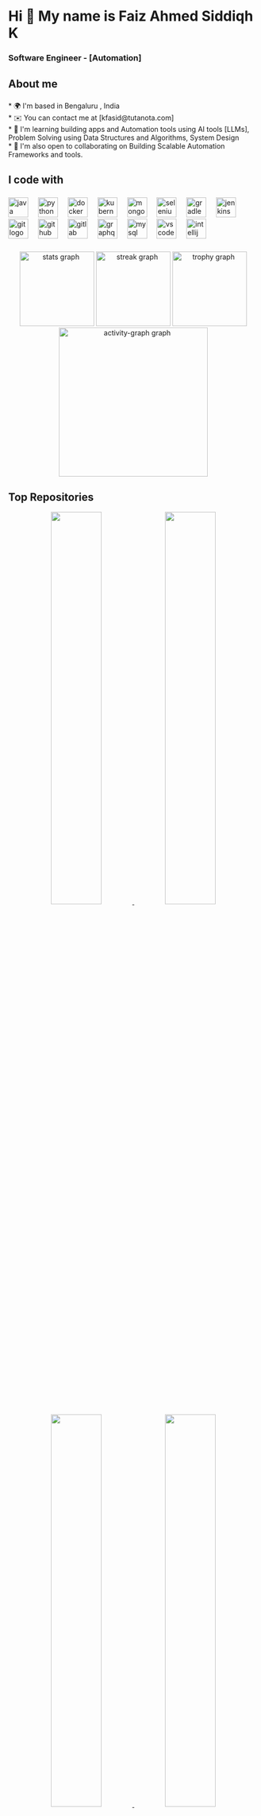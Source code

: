 <h1 align="left">Hi 👋 My name is Faiz Ahmed Siddiqh K</h1>

###

<h3 align="left">Software Engineer - [Automation]</h3>

###

<h2 align="left">About me</h2>

###

<p align="left">*   🌍  I'm based in Bengaluru , India<br>*   ✉️  You can contact me at [kfasid@tutanota.com] <br>*   🧠  I'm learning building apps and Automation tools using AI tools [LLMs], Problem Solving using Data Structures and Algorithms, System Design<br>*   🤝  I'm also open to collaborating on Building Scalable Automation Frameworks and tools.</p>

###

<h2 align="left">I code with</h2>

###

<div align="left">
  <img src="https://cdn.jsdelivr.net/gh/devicons/devicon/icons/java/java-original.svg" height="40" alt="java logo"  />
  <img width="12" />
  <img src="https://cdn.jsdelivr.net/gh/devicons/devicon/icons/python/python-original.svg" height="40" alt="python logo"  />
  <img width="12" />
  <img src="https://cdn.jsdelivr.net/gh/devicons/devicon/icons/docker/docker-original.svg" height="40" alt="docker logo"  />
  <img width="12" />
  <img src="https://cdn.jsdelivr.net/gh/devicons/devicon/icons/kubernetes/kubernetes-plain.svg" height="40" alt="kubernetes logo"  />
  <img width="12" />
  <img src="https://cdn.jsdelivr.net/gh/devicons/devicon/icons/mongodb/mongodb-original.svg" height="40" alt="mongodb logo"  />
  <img width="12" />
  <img src="https://cdn.jsdelivr.net/gh/devicons/devicon/icons/selenium/selenium-original.svg" height="40" alt="selenium logo"  />
  <img width="12" />
  <img src="https://cdn.jsdelivr.net/gh/devicons/devicon/icons/gradle/gradle-original.svg" height="40" alt="gradle logo"  />
  <img width="12" />
  <img src="https://cdn.jsdelivr.net/gh/devicons/devicon/icons/jenkins/jenkins-line.svg" height="40" alt="jenkins logo"  />
  <img width="12" />
  <img src="https://cdn.jsdelivr.net/gh/devicons/devicon/icons/git/git-original.svg" height="40" alt="git logo"  />
  <img width="12" />
  <img src="https://cdn.jsdelivr.net/gh/devicons/devicon/icons/github/github-original.svg" height="40" alt="github logo"  />
  <img width="12" />
  <img src="https://cdn.jsdelivr.net/gh/devicons/devicon/icons/gitlab/gitlab-original.svg" height="40" alt="gitlab logo"  />
  <img width="12" />
  <img src="https://cdn.jsdelivr.net/gh/devicons/devicon/icons/graphql/graphql-plain.svg" height="40" alt="graphql logo"  />
  <img width="12" />
  <img src="https://cdn.jsdelivr.net/gh/devicons/devicon/icons/mysql/mysql-original.svg" height="40" alt="mysql logo"  />
  <img width="12" />
  <img src="https://cdn.jsdelivr.net/gh/devicons/devicon/icons/vscode/vscode-original.svg" height="40" alt="vscode logo"  />
  <img width="12" />
  <img src="https://cdn.jsdelivr.net/gh/devicons/devicon/icons/intellij/intellij-original.svg" height="40" alt="intellij logo"  />
</div>

###

<div align="center">
  <img src="https://github-readme-stats.vercel.app/api?username=faiz-siddiqh&hide_title=false&hide_rank=false&show_icons=true&include_all_commits=true&count_private=true&disable_animations=false&theme=dracula&locale=en&hide_border=false&order=1" height="150" alt="stats graph"  />
  <img src="https://streak-stats.demolab.com?user=faiz-siddiqh&locale=en&mode=daily&theme=dracula&hide_border=false&border_radius=5&order=3" height="150" alt="streak graph"  />
  <img src="https://github-profile-trophy.vercel.app?username=faiz-siddiqh&theme=dracula&column=-1&row=1&margin-w=8&margin-h=8&no-bg=false&no-frame=false&order=4" height="150" alt="trophy graph"  />
  <img src="https://github-readme-activity-graph.vercel.app/graph?username=faiz-siddiqh&radius=16&theme=react&area=true&order=5" height="300" alt="activity-graph graph"  />
</div>

###


<div align="center">
  <h2 align="left">Top Repositories</h2>
  <div width="100%" align="center">
    <a href="https://github.com/faiz-siddiqh/portfolio-tracker">
      <img width="45%" src="https://github-readme-stats.vercel.app/api/pin/?username=faiz-siddiqh&repo=portfolio-tracker&title_color=22c55e&text_color=ffffff&icon_color=ec4899&bg_color=171717&hide_border=true&locale=en" />
    </a>
    <a href="https://github.com/faiz-siddiqh/fasid-automation">
      <img width="45%" src="https://github-readme-stats.vercel.app/api/pin/?username=faiz-siddiqh&repo=fasid-automation&title_color=22c55e&text_color=ffffff&icon_color=ec4899&bg_color=171717&hide_border=true&locale=en" />
    </a>
  </div>
  
  <br /><br />
  
  <div width="100%" align="center">
    <a href="https://github.com/faiz-siddiqh/movies-app">
      <img width="45%" src="https://github-readme-stats.vercel.app/api/pin/?username=faiz-siddiqh&repo=movies-app&title_color=22c55e&text_color=ffffff&icon_color=ec4899&bg_color=171717&hide_border=true&locale=en" />
    </a>
    <a href="https://github.com/faiz-siddiqh/movies-client-app">
      <img width="45%" src="https://github-readme-stats.vercel.app/api/pin/?username=faiz-siddiqh&repo=movies-client-app&title_color=22c55e&text_color=ffffff&icon_color=ec4899&bg_color=171717&hide_border=true&locale=en" />
    </a>
  </div>
</div>

<br /><br />
  
  <div width="100%" align="center">
    <a href="https://github.com/faiz-siddiqh/automation-pytest-playwright">
      <img width="45%" src="https://github-readme-stats.vercel.app/api/pin/?username=faiz-siddiqh&repo=automation-pytest-playwright&title_color=22c55e&text_color=ffffff&icon_color=ec4899&bg_color=171717&hide_border=true&locale=en" />
    </a>
    <a href="https://github.com/faiz-siddiqh/automation-framework-cypress">
      <img width="45%" src="https://github-readme-stats.vercel.app/api/pin/?username=faiz-siddiqh&repo=automation-framework-cypress&title_color=22c55e&text_color=ffffff&icon_color=ec4899&bg_color=171717&hide_border=true&locale=en" />
    </a>
  </div>
</div>

 


###

<div align="left">
  <a href="https://www.linkedin.com/in/faiz-siddiqh" target="_blank">
    <img src="https://raw.githubusercontent.com/maurodesouza/profile-readme-generator/master/src/assets/icons/social/linkedin/default.svg" width="52" height="40" alt="linkedin logo"  />
  </a>
  <a href="https://www.twitter.com/Faiz-Siddiqh" target="_blank">
    <img src="https://raw.githubusercontent.com/maurodesouza/profile-readme-generator/master/src/assets/icons/social/twitter/default.svg" width="52" height="40" alt="twitter logo"  />
  </a>
  <img src="https://raw.githubusercontent.com/maurodesouza/profile-readme-generator/master/src/assets/icons/social/signal/default.svg" width="52" height="40" alt="signal logo"  />
  <a href="kfasid@tutanota.com" target="_blank">
    <img src="https://raw.githubusercontent.com/maurodesouza/profile-readme-generator/master/src/assets/icons/social/tutanota/default.svg" width="52" height="40" alt="tutanota logo"  />
  </a>
</div>

###

